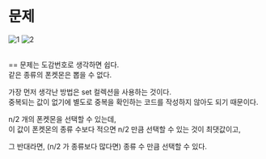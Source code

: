 문제
==
![1](https://user-images.githubusercontent.com/73854324/116533757-b7a2a480-a91c-11eb-9e28-ce6a3fe3e840.PNG)
![2](https://user-images.githubusercontent.com/73854324/116533761-b8d3d180-a91c-11eb-923e-587bdaa9f64f.PNG)
<br><br>

==
문제는 도감번호로 생각하면 쉽다.   
같은 종류의 폰켓몬은 뽑을 수 없다.   
   
가장 먼저 생각난 방법은 set 컬렉션을 사용하는 것이다.   
중복되는 값이 없기에 별도로 중복을 확인하는 코드를 작성하지 않아도 되기 때문이다.   
   
n/2 개의 폰켓몬을 선택할 수 있는데,   
이 값이 폰켓몬의 종류 수보다 적으면 n/2 만큼 선택할 수 있는 것이 최댓값이고,
   
그 반대라면, (n/2 가 종류보다 많다면) 종류 수 만큼 선택할 수 있다.